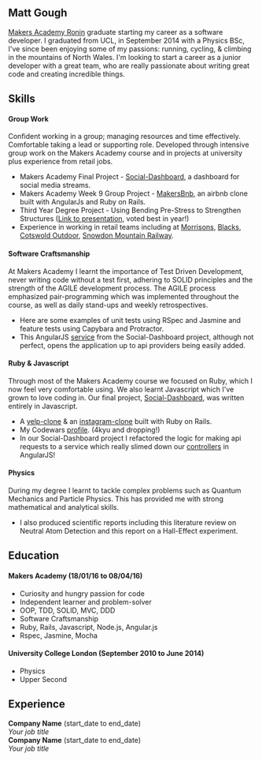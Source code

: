 ## Matt Gough

[Makers Academy Ronin](http://ronin.makersacademy.com/) graduate starting my career as a software developer. I graduated from UCL, in September 2014 with a Physics BSc, I've since been enjoying some of my passions: running, cycling, & climbing in the mountains of North Wales. I'm looking to start a career as a junior developer with a great team, who are really passionate about writing great code and creating incredible things.

## Skills

#### Group Work

Confident working in a group; managing resources and time effectively. Comfortable taking a lead or supporting role. Developed through intensive group work on the Makers Academy course and in projects at university plus experience from retail jobs.

- Makers Academy Final Project - [Social-Dashboard](https://github.com/MattGough/Social-Dashboard), a dashboard for social media streams.
- Makers Academy Week 9 Group Project - [MakersBnb](https://github.com/MattGough/makers-bnb-ra), an airbnb clone built with AngularJs and Ruby on Rails.
- Third Year Degree Project - Using Bending Pre-Stress to Strengthen Structures ([Link to presentation](http://prezi.com/n-rhqgzdel5t/?utm_campaign=share&utm_medium=copy&rc=ex0share), voted best in year!)
- Experience in working in retail teams including at  [Morrisons](https://morissons.com), [Blacks](http://www.blacks.co.uk/), [Cotswold Outdoor](http://www.cotswoldoutdoor.com/), [Snowdon Mountain Railway](http://www.snowdonrailway.co.uk/).

#### Software Craftsmanship

At Makers Academy I learnt the importance of Test Driven Development, never writing code without a test first, adhering to SOLID principles and the strength of the AGILE development process.  The AGILE process emphasized pair-programming which was implemented throughout the course, as well as daily stand-ups and weekly retrospectives.

- Here are some examples of unit tests using RSpec and Jasmine and feature tests using Capybara and Protractor.
- This AngularJS [service](https://github.com/MattGough/Social-Dashboard/blob/master/app/services.js) from the Social-Dashboard project, although not perfect, opens the application up to api providers being easily added.

#### Ruby & Javascript

Through most of the Makers Academy course we focused on Ruby, which I now feel very comfortable using. We also learnt Javascript which I've grown to love coding in. Our final project, [Social-Dashboard](https://github.com/MattGough/Social-Dashboard), was written entirely in Javascript.

- A [yelp-clone](https://github.com/MattGough/yelp_clone) & an [instagram-clone](https://github.com/MattGough/instagram-challenge) built with Ruby on Rails.
- My Codewars [profile](http://www.codewars.com/users/Matt_Gough). (4kyu and dropping!)
- In our Social-Dashboard project I refactored the logic for making api requests to a service which really slimed down our [controllers](https://github.com/MattGough/Social-Dashboard/blob/master/app/controllers/twitter_controller.js) in AngularJS!


#### Physics

During my degree I learnt to tackle complex problems such as Quantum Mechanics and Particle Physics. This has provided me with strong mathematical and analytical skills.

- I also produced scientific reports including this literature review on Neutral Atom Detection and this report on a Hall-Effect experiment.

## Education

#### Makers Academy (18/01/16 to 08/04/16)

- Curiosity and hungry passion for code
- Independent learner and problem-solver
- OOP, TDD, SOLID, MVC, DDD
- Software Craftsmanship
- Ruby, Rails, Javascript, Node.js, Angular.js
- Rspec, Jasmine, Mocha

#### University College London (September 2010 to June 2014)

- Physics
- Upper Second

## Experience

**Company Name** (start_date to end_date)    
*Your job title*  
**Company Name** (start_date to end_date)   
*Your job title*  
